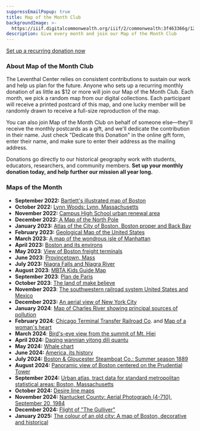 ```yaml
---
suppressEmailPopup: true
title: Map of the Month Club
backgroundImage: >-
  https://iiif.digitalcommonwealth.org/iiif/2/commonwealth:3f463366g/1292,3248,8404,3417/1200,/0/default.jpg
description: Give every month and join our Map of the Month Club
---
```


<a class="btn btn-primary btn-primary-outline btn-sm" href="#/?form=MAPOFTHEMONTH">Set up a recurring donation now</a>

### About Map of the Month Club

The Leventhal Center relies on consistent contributions to sustain our work and help us plan for the future. Anyone who sets up a recurring monthly donation of as little as $12 or more will join our Map of the Month Club. Each month, we pick a random map from our digital collections. Each participant will receive a printed postcard of this map, and one lucky member will be randomly drawn to receive a full-size reproduction of the map.

You can also join Map of the Month Club on behalf of someone else—they'll receive the monthly postcards as a gift, and we'll dedicate the contribution in their name. Just check "Dedicate this Donation" in the online gift form, enter their name, and make sure to enter their address as the mailing address.

Donations go directly to our historical geography work with students, educators, researchers, and community members. **Set up your monthly donation today, and help further our mission all year long.**

### Maps of the Month

* **September 2022:** [Bartlett's illustrated map of Boston](https://collections.leventhalmap.org/search/commonwealth:9s161g99j)
* **October 2022:** [Lynn Woods: Lynn, Massachusetts](https://collections.leventhalmap.org/search/commonwealth:x633fc04p)
* **November 2022:** [Campus High School urban renewal area](https://collections.leventhalmap.org/search/commonwealth:7h14cv859)
* **December 2022:**[ A Map of the North Pole](https://collections.leventhalmap.org/search/commonwealth:x059cf033)
* **January 2023:** [Atlas of the City of Boston, Boston proper and Back Bay](https://collections.leventhalmap.org/search/commonwealth:1257bn91r)
* **February 2023:** [Geological Map of the United States](https://collections.leventhalmap.org/search/commonwealth:7h149x508)
* **March 2023:** [A map of the wondrous isle of Manhattan](https://collections.leventhalmap.org/search/commonwealth:0r96fm88c)
* **April 2023:** [Boston and its environs](https://collections.leventhalmap.org/search/commonwealth:x633f9714)
* **May 2023**: [View of Boston freight terminals](https://collections.leventhalmap.org/search/commonwealth:df65xz27g)
* **June 2023**: [Provincetown, Mass](https://collections.leventhalmap.org/search/commonwealth:x633f932f)
* **July 2023:** [Niagra Falls and Niagra River](https://collections.leventhalmap.org/search/commonwealth:79408317f)
* **August 2023**: [MBTA Kids Guide Map](https://www.leventhalmap.org/digital-exhibitions/getting-around-town/objects/)
* **September 2023**: [Plan de Paris](https://collections.leventhalmap.org/search/commonwealth:mg74t285q)
* **October 2023**: [The land of make believe](https://collections.leventhalmap.org/search/commonwealth:xs55qj04r)
* **November 2023**: [The southwestern railroad system United States and Mexico](https://collections.leventhalmap.org/search/commonwealth:cj82kp21d)
* **December 2023:** [An aerial view of New York City](https://collections.leventhalmap.org/search/commonwealth:m039np67z)
* **January 2024**: [Map of Charles River showing principal sources of pollution](https://collections.leventhalmap.org/search/commonwealth:3f4635739)
* **February 2024**: [Chicago Terminal Transfer Railroad Co](https://collections.leventhalmap.org/search/commonwealth:3f463620g). and [Map of a woman's heart](https://collections.leventhalmap.org/search/commonwealth:cj82kr20j)
* **March 2024**: [Bird's-eye view from the summit of Mt. Hiei](https://collections.leventhalmap.org/search/commonwealth:hm50xz79w)
* **April 2024:** [Daqing wannian yitong dili quantu](https://collections.leventhalmap.org/search/commonwealth:wh24b054q)
* **May 2024:** [Whale chart](https://collections.leventhalmap.org/search/commonwealth:0c487z91q)
* **June 2024:** [America, its history](https://collections.leventhalmap.org/search/commonwealth:5q47v990b)
* **July 2024:** [Boston & Gloucester Steamboat Co.: Summer season 1889](https://collections.leventhalmap.org/search/commonwealth:0r96fp956)
* **August 2024:** [Panoramic view of Boston centered on the Prudential Tower](https://collections.leventhalmap.org/search/commonwealth:h128th21w)
* **September 2024:** [Urban atlas, tract data for standard metropolitan statistical areas: Boston, Massachusetts](https://collections.leventhalmap.org/search/commonwealth:ns069g065)
* **October 2024:** [Desire line maps](https://www.leventhalmap.org/digital-exhibitions/processing-place/catalogue/09-calculating-routes/9.1/)
* **November 2024:** [Nantucket County: Aerial Photograph (4-710), September 20, 1984](https://www.leventhalmap.org/digital-exhibitions/processing-place/catalogue/03-visualizing-resources/3.6/)
* **December 2024:** [Flight of "The Gulliver"](https://collections.leventhalmap.org/search/commonwealth:q524n613d)
* **January 2025:** [The colour of an old city: A map of Boston, decorative and historical](https://collections.leventhalmap.org/search/commonwealth:rj432v46t)
